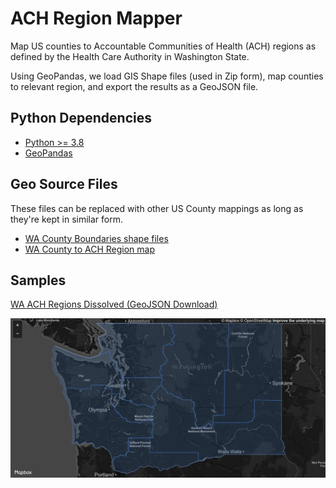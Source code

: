 # ACH Region Mapper

Map US counties to Accountable Communities of Health (ACH) regions as defined by the Health Care Authority in Washington State.

Using GeoPandas, we load GIS Shape files (used in Zip form), map counties to relevant region, and export the results as a GeoJSON file.

## Python Dependencies

- [Python >= 3.8](https://www.python.org/)
- [GeoPandas](https://geopandas.org/)

## Geo Source Files

These files can be replaced with other US County mappings as long as they're kept in similar form.

- [WA County Boundaries shape files](http://data-wadnr.opendata.arcgis.com/datasets/wa-county-boundaries)
- [WA County to ACH Region map](./data/regions.json)

## Samples

[WA ACH Regions Dissolved (GeoJSON Download)](./samples/dissolved.geojson)

![wa_ach_regions_dissolved_map](./samples/dissolved.png)